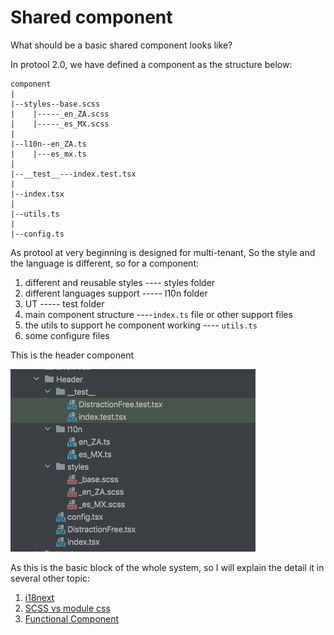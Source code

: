 # Shared component

What should be a basic shared component looks like?



In protool 2.0, we have defined a component as the structure below:

```
component
|
|--styles--base.scss
|    |-----_en_ZA.scss
|    |-----_es_MX.scss
|
|--l10n--en_ZA.ts
|    |---es_mx.ts
|
|--__test__---index.test.tsx
|
|--index.tsx
|
|--utils.ts
|
|--config.ts

```

As protool at very beginning is designed for multi-tenant, So the style and the language is different, so for a component:

1. &#x20;different and reusable styles  ---- styles folder
2. different languages support  ----- l10n folder
3. UT  ----- test folder
4. main component structure ----`index.ts` file or other support files
5. &#x20;the utils to support he component working ---- `utils.ts`
6. some configure files&#x20;



This is the header component

![](<../../../.gitbook/assets/image (3).png>)





As this is the basic block of the whole system, so I will explain the detail it in several other topic:

1. [i18next](i18next.md)
2. [SCSS vs module css](scss-vs-module-css.md)
3. [Functional Component ](functional-component.md)

